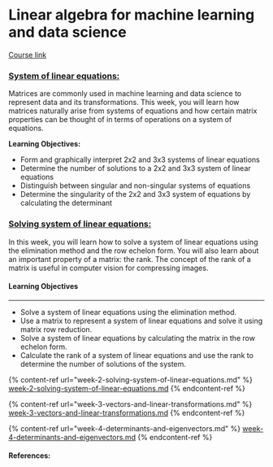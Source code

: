 # Linear algebra for machine learning and data science

[Course link](https://www.coursera.org/learn/machine-learning-linear-algebra/home/welcome)



### [System of linear equations:](week-1-system-of-linear-equations.md)

Matrices are commonly used in machine learning and data science to represent data and its transformations. This week, you will learn how matrices naturally arise from systems of equations and how certain matrix properties can be thought of in terms of operations on a system of equations.

**Learning Objectives:**

* Form and graphically interpret 2x2 and 3x3 systems of linear equations
* Determine the number of solutions to a 2x2 and 3x3 system of linear equations
* Distinguish between singular and non-singular systems of equations
* Determine the singularity of the 2x2 and 3x3 system of equations by calculating the determinant



### [Solving system of linear equations:](week-2-solving-system-of-linear-equations.md)

In this week, you will learn how to solve a system of linear equations using the elimination method and the row echelon form. You will also learn about an important property of a matrix: the rank. The concept of the rank of a matrix is useful in computer vision for compressing images.

#### Learning Objectives

***

* Solve a system of linear equations using the elimination method.
* Use a matrix to represent a system of linear equations and solve it using matrix row reduction.
* Solve a system of linear equations by calculating the matrix in the row echelon form.
* Calculate the rank of a system of linear equations and use the rank to determine the number of solutions of the system.



{% content-ref url="week-2-solving-system-of-linear-equations.md" %}
[week-2-solving-system-of-linear-equations.md](week-2-solving-system-of-linear-equations.md)
{% endcontent-ref %}

{% content-ref url="week-3-vectors-and-linear-transformations.md" %}
[week-3-vectors-and-linear-transformations.md](week-3-vectors-and-linear-transformations.md)
{% endcontent-ref %}

{% content-ref url="week-4-determinants-and-eigenvectors.md" %}
[week-4-determinants-and-eigenvectors.md](week-4-determinants-and-eigenvectors.md)
{% endcontent-ref %}



#### References:





